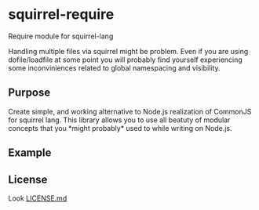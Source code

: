 # squirrel-require
Require module for squirrel-lang

Handling multiple files via squirrel might be problem.
Even if you are using dofile/loadfile at some point you will probably find yourself experiencing some inconviniences related to global namespacing and visibility.

## Purpose

Create simple, and working alternative to Node.js realization of CommonJS for squirrel lang.
This library allows you to use all beatuty of modular concepts that you \*might probably\* used to while writing on Node.js.

## Example



## License

Look [LICENSE.md]()

